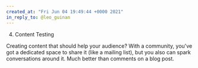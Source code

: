 ```yaml
---
created_at: "Fri Jun 04 19:49:44 +0000 2021"
in_reply_to: @leo_guinan
---
```


4. Content Testing

Creating content that should help your audience? With a community, you've got a dedicated space to share it (like a mailing list), but you also can spark conversations around it. Much better than comments on a blog post.